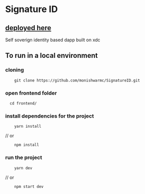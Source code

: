 # Signature ID  
## [deployed here](https://signature-id-q69x-ccmtvl7ri-monishwarmc.vercel.app/)

Self soverign identity based dapp built on xdc


## To run in a local environment

### cloning
```
    git clone https://github.com/monishwarmc/SignatureID.git
```

### open frontend folder
```
  cd frontend/
```

###  install dependencies for the project
```
    yarn install
```
// or

```
    npm install
```


### run the project
```
    yarn dev
```

// or

```
    npm start dev
```